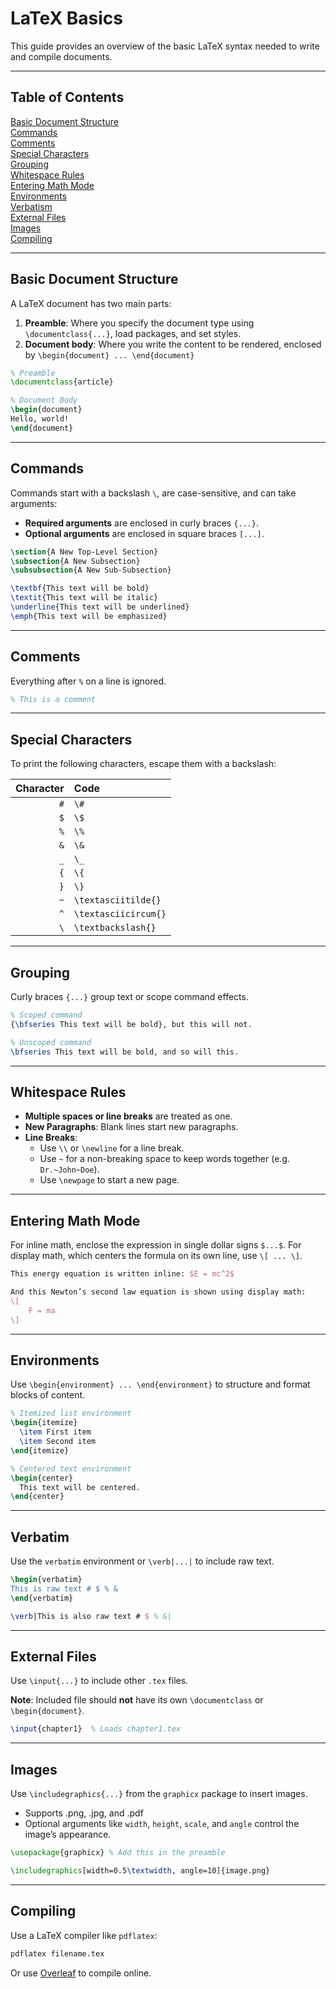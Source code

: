 # LaTeX Basics

This guide provides an overview of the basic LaTeX syntax needed to write and compile documents.

---

## Table of Contents

[Basic Document Structure](#basic-document-structure)   
[Commands](#commands)   
[Comments](#comments)    
[Special Characters](#special-characters)    
[Grouping](#grouping)    
[Whitespace Rules](#whitespace-rules)   
[Entering Math Mode](#entering-math-mode)   
[Environments](#environments)   
[Verbatism](#verbatim)   
[External Files](#external-files)   
[Images](#images)   
[Compiling](#compiling)   

---

## Basic Document Structure

A LaTeX document has two main parts:
1. **Preamble**: Where you specify the document type using `\documentclass{...}`, load packages, and set styles.
2. **Document body**: Where you write the content to be rendered, enclosed by `\begin{document} ... \end{document}`

```latex
% Preamble
\documentclass{article}

% Document Body
\begin{document}
Hello, world!
\end{document}
```

---

## Commands

Commands start with a backslash `\`, are case-sensitive, and can take arguments:
- **Required arguments** are enclosed in curly braces `{...}`.
- **Optional arguments** are enclosed in square braces `[...]`.

```latex
\section{A New Top-Level Section}
\subsection{A New Subsection}
\subsubsection{A New Sub-Subsection}

\textbf{This text will be bold}
\textit{This text will be italic}
\underline{This text will be underlined}
\emph{This text will be emphasized}
```

---

## Comments

Everything after `%` on a line is ignored.

```latex
% This is a comment
```

---

## Special Characters

To print the following characters, escape them with a backslash:

| Character | Code                 |
| --------: | :------------------- |
|       `#` | `\#`                 |
|       `$` | `\$`                 |
|       `%` | `\%`                 |
|       `&` | `\&`                 |
|       `_` | `\_`                 |
|       `{` | `\{`                 |
|       `}` | `\}`                 |
|       `~` | `\textasciitilde{}`  |
|       `^` | `\textasciicircum{}` |
|       `\` | `\textbackslash{}`   |

---

## Grouping

Curly braces `{...}` group text or scope command effects.

```latex
% Scoped command
{\bfseries This text will be bold}, but this will not.

% Unscoped command
\bfseries This text will be bold, and so will this.
```

---

## Whitespace Rules

- **Multiple spaces or line breaks** are treated as one.
- **New Paragraphs**: Blank lines start new paragraphs.
- **Line Breaks**:
  - Use `\\` or `\newline` for a line break.
  - Use `~` for a non-breaking space to keep words together (e.g. `Dr.~John~Doe`).
  - Use `\newpage` to start a new page.

---

## Entering Math Mode

For inline math, enclose the expression in single dollar signs `$...$`. For display math, which centers the formula on its own line, use `\[ ... \]`.

```latex
This energy equation is written inline: $E = mc^2$

And this Newton’s second law equation is shown using display math:
\[
    F = ma
\]
```

---

## Environments

Use `\begin{environment} ... \end{environment}` to structure and format blocks of content.

```latex
% Itemized list environment
\begin{itemize}
  \item First item
  \item Second item
\end{itemize}

% Centered text environment
\begin{center}
  This text will be centered.
\end{center}
```

---

## Verbatim

Use the `verbatim` environment or `\verb|...|` to include raw text.

```latex
\begin{verbatim}
This is raw text # $ % &
\end{verbatim}

\verb|This is also raw text # $ % &|
```

---

## External Files

Use `\input{...}` to include other `.tex` files.

**Note**: Included file should **not** have its own `\documentclass` or `\begin{document}`.

```latex
\input{chapter1}  % Loads chapter1.tex
```

---

## Images

Use `\includegraphics{...}` from the `graphicx` package to insert images.
- Supports .png, .jpg, and .pdf
- Optional arguments like `width`, `height`, `scale`, and `angle` control the image’s appearance.

```latex
\usepackage{graphicx} % Add this in the preamble

\includegraphics[width=0.5\textwidth, angle=10]{image.png}
```

---

## Compiling

Use a LaTeX compiler like `pdflatex`:

```bash
pdflatex filename.tex
```

Or use [Overleaf](https://www.overleaf.com/) to compile online.

